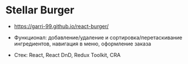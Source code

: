 # Stellar Burger

 * https://garri-99.github.io/react-burger/

 * Функционал: добавление/удаление и сортировка/перетаскивание ингредиентов, навигация в меню, оформление заказа


 * Стек: React, React DnD, Redux Toolkit, CRA
